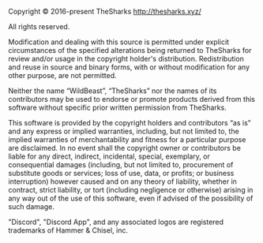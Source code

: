Copyright © 2016-present TheSharks
http://thesharks.xyz/
  
All rights reserved.

Modification and dealing with this source is permitted under explicit circumstances of the specified alterations being returned to TheSharks for review and/or usage in the copyright holder's distribution. Redistribution and reuse in source and binary forms, with or without modification for any other purpose, are not permitted.

Neither the name “WildBeast”, “TheSharks” nor the names of its contributors may be used to endorse or promote products derived from this software without specific prior written permission from TheSharks.

This software is provided by the copyright holders and contributors “as is” and any express or implied warranties, including, but not limited to, the implied warranties of merchantability and fitness for a particular purpose are disclaimed. In no event shall the copyright owner or contributors be liable for any direct, indirect, incidental, special, exemplary, or consequential damages (including, but not limited to, procurement of substitute goods or services; loss of use, data, or profits; or business interruption) however caused and on any theory of liability, whether in contract, strict liability, or tort (including negligence or otherwise) arising in any way out of the use of this software, even if advised of the possibility of such damage.

"Discord", "Discord App", and any associated logos are registered trademarks of Hammer & Chisel, inc.
